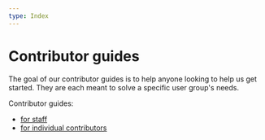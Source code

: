 ```yaml
---
type: Index
---
```


# Contributor guides

The goal of our contributor guides is to help anyone looking to help us get started. They are each meant to solve a specific user group's needs.

Contributor guides:

* [for staff](for-staff.md)
* [for individual contributors](for-individuals.md)
